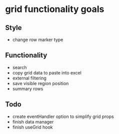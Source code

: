 # grid functionality goals

## Style
- change row marker type

## Functionality
- search
- copy grid data to paste into excel
- external filtering
- save visible region position
- summary rows


## Todo
- create eventHandler option to simplify grid props
- finish data manager
- finish useGrid hook
